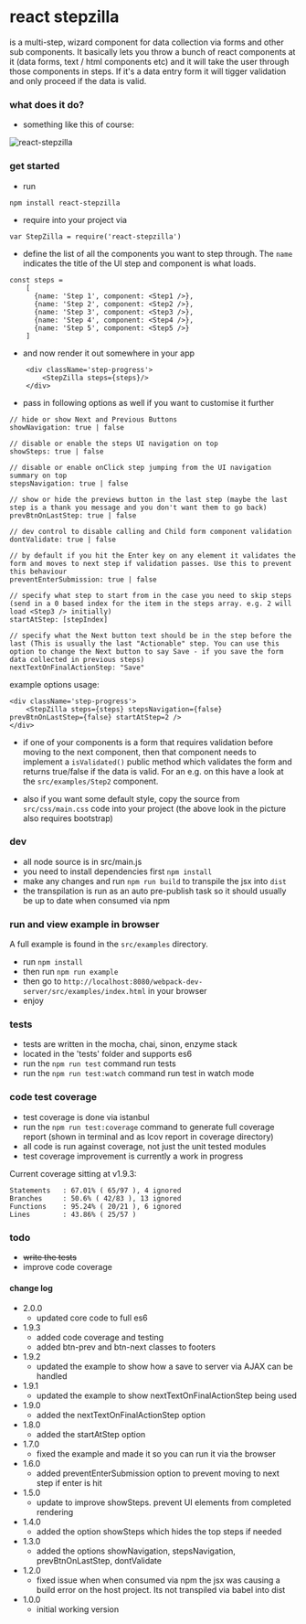 # react stepzilla
is a  multi-step, wizard component for data collection via forms and other sub components. It basically lets you throw a bunch of react components at it (data forms, text / html components etc) and it will take the user through those components in steps. If it's a data entry form it will tigger validation and only proceed if the data is valid.


### what does it do?
- something like this of course:

![react-stepzilla](https://raw.githubusercontent.com/newbreedofgeek/react-stepzilla/master/stepzilla-eg.png)

### get started
- run
```
npm install react-stepzilla
```
- require into your project via
```
var StepZilla = require('react-stepzilla')
```
- define the list of all the components you want to step through. The `name` indicates the title of the UI step and component is what loads.
```
const steps =
    [
      {name: 'Step 1', component: <Step1 />},
      {name: 'Step 2', component: <Step2 />},
      {name: 'Step 3', component: <Step3 />},
      {name: 'Step 4', component: <Step4 />},
      {name: 'Step 5', component: <Step5 />}
    ]
```
- and now render it out somewhere in your app
```
    <div className='step-progress'>
        <StepZilla steps={steps}/>
    </div>
```

- pass in following options as well if you want to customise it further

```
// hide or show Next and Previous Buttons
showNavigation: true | false

// disable or enable the steps UI navigation on top
showSteps: true | false

// disable or enable onClick step jumping from the UI navigation summary on top
stepsNavigation: true | false

// show or hide the previews button in the last step (maybe the last step is a thank you message and you don't want them to go back)
prevBtnOnLastStep: true | false

// dev control to disable calling and Child form component validation
dontValidate: true | false

// by default if you hit the Enter key on any element it validates the form and moves to next step if validation passes. Use this to prevent this behaviour
preventEnterSubmission: true | false

// specify what step to start from in the case you need to skip steps (send in a 0 based index for the item in the steps array. e.g. 2 will load <Step3 /> initially)
startAtStep: [stepIndex]

// specify what the Next button text should be in the step before the last (This is usually the last "Actionable" step. You can use this option to change the Next button to say Save - if you save the form data collected in previous steps)
nextTextOnFinalActionStep: "Save"

```

example options usage:
```
<div className='step-progress'>
    <StepZilla steps={steps} stepsNavigation={false} prevBtnOnLastStep={false} startAtStep=2 />
</div>
```


- if one of your components is a form that requires validation before moving to the next component, then that component needs to implement a `isValidated()` public method which validates the form and returns true/false if the data is valid. For an e.g. on this have a look at the `src/examples/Step2` component.

- also if you want some default style, copy the source from `src/css/main.css` code into your project (the above look in the picture also requires bootstrap)

### dev
- all node source is in src/main.js
- you need to install dependencies first `npm install`
- make any changes and run `npm run build` to transpile the jsx into `dist`
- the transpilation is run as an auto pre-publish task so it should usually be up to date when consumed via npm

### run and view example in browser
A full example is found in the `src/examples` directory.

- run `npm install`
- then run `npm run example`
- then go to `http://localhost:8080/webpack-dev-server/src/examples/index.html` in your browser
- enjoy

### tests
- tests are written in the mocha, chai, sinon, enzyme stack
- located in the 'tests' folder and supports es6
- run the `npm run test` command run tests
- run the `npm run test:watch` command run test in watch mode

### code test coverage
- test coverage is done via istanbul
- run the `npm run test:coverage` command to generate full coverage report (shown in terminal and as lcov report in coverage directory)
- all code is run against coverage, not just the unit tested modules
- test coverage improvement is currently a work in progress

Current coverage sitting at v1.9.3:
```
Statements   : 67.01% ( 65/97 ), 4 ignored
Branches     : 50.6% ( 42/83 ), 13 ignored
Functions    : 95.24% ( 20/21 ), 6 ignored
Lines        : 43.86% ( 25/57 )
```

### todo
- ~~write the tests~~
- improve code coverage

#### change log
- 2.0.0
  - updated core code to full es6
- 1.9.3
  - added code coverage and testing
  - added btn-prev and btn-next classes to footers
- 1.9.2
  - updated the example to show how a save to server via AJAX can be handled
- 1.9.1
  - updated the example to show nextTextOnFinalActionStep being used
- 1.9.0
  - added the nextTextOnFinalActionStep option
- 1.8.0
  - added the startAtStep option
- 1.7.0
  - fixed the example and made it so you can run it via the browser
- 1.6.0
  - added preventEnterSubmission option to prevent moving to next step if enter is hit
- 1.5.0
  - update to improve showSteps. prevent UI elements from completed rendering
- 1.4.0
  - added the option showSteps which hides the top steps if needed
- 1.3.0
  - added the options showNavigation, stepsNavigation, prevBtnOnLastStep, dontValidate
- 1.2.0
  - fixed issue when when consumed via npm the jsx was causing a build error on the host project. Its not transpiled via babel into dist
- 1.0.0
  - initial working version
